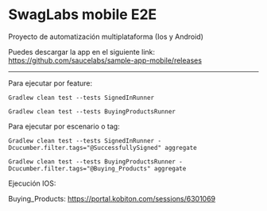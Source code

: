 
#  SwagLabs mobile E2E

Proyecto de automatización multiplataforma (Ios y Android)

Puedes descargar la app en el siguiente link: https://github.com/saucelabs/sample-app-mobile/releases

------------

Para ejecutar por feature:

```
Gradlew clean test --tests SignedInRunner  

Gradlew clean test --tests BuyingProductsRunner  
```

Para ejecutar por escenario o tag:

```
Gradlew clean test --tests SignedInRunner -Dcucumber.filter.tags="@SuccessfullySigned" aggregate

Gradlew clean test --tests BuyingProductsRunner -Dcucumber.filter.tags="@Buying_Products" aggregate
```

Ejecución IOS:

Buying_Products: https://portal.kobiton.com/sessions/6301069 

